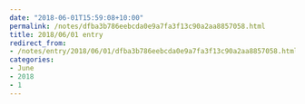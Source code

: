 ```yaml
---
date: "2018-06-01T15:59:08+10:00"
permalink: /notes/dfba3b786eebcda0e9a7fa3f13c90a2aa8857058.html
title: 2018/06/01 entry
redirect_from:
- /notes/entry/2018/06/01/dfba3b786eebcda0e9a7fa3f13c90a2aa8857058.html
categories:
- June
- 2018
- 1
---
```

